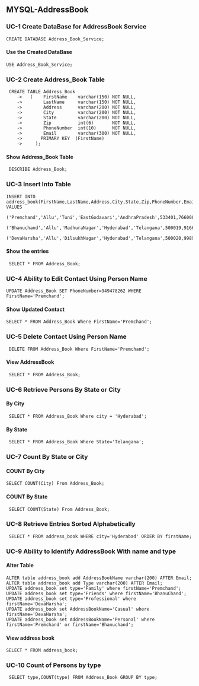 ## MYSQL-AddressBook
### UC-1 Create DataBase for AddressBook Service
`CREATE DATABASE Address_Book_Service;`
#### Use the Created DataBase
`USE Address_Book_Service;`
### UC-2 Create Address_Book Table
```
 CREATE TABLE Address_Book
    ->   (    FirstName    varchar(150) NOT NULL,
    ->        LastName     varchar(150) NOT NULL,
    ->        Address      varchar(200) NOT NULL,
    ->        City         varchar(200) NOT NULL,
    ->        State        varchar(200) NOT NULL,
    ->        Zip          int(6)       NOT NULL,
    ->        PhoneNumber  int(10)      NOT NULL,
    ->        Email        varchar(300) NOT NULL,
    ->       PRIMARY KEY  (FirstName)
    ->     );
 ```
 #### Show Address_Book Table
 ` DESCRIBE Address_Book;`
 ### UC-3 Insert Into Table
 ```
INSERT INTO address_book(FirstName,LastName,Address,City,State,Zip,PhoneNumber,Email) VALUES
     ('Premchand','Allu','Tuni','EastGodavari','AndhraPradesh',533401,766008866,'premchandallu@gmail.com'),
     ('Bhanuchand','Allu','MadhuraNagar','Hyderabad','Telangana',500019,916699211,'bhanuchandallu@gmail.com'),
     ('DevaHarsha','Allu','DilsukhNagar','Hyderabad','Telangana',500020,998903355,'devaharsha@gmail.com');
 ```
 #### Show the entries
 ` SELECT * FROM Address_Book;`
 ### UC-4 Ability to Edit Contact Using Person Name
 ```
 UPDATE Address_Book SET PhoneNumber=949478262 WHERE FirstName='Premchand';
 ```
 ####  Show Updated Contact
 ```SELECT * FROM Address_Book Where FirstName='Premchand';```
### UC-5 Delete Contact Using Person Name
``` DELETE FROM Address_Book Where FirstName='Premchand';```
#### View AddressBook
``` SELECT * FROM Address_Book;```
### UC-6 Retrieve Persons By State or City
#### By City
``` SELECT * FROM Address_Book Where city = 'Hyderabad';```
#### By State
``` SELECT * FROM Address_Book Where State='Telangana';```
### UC-7 Count By State or City
#### COUNT By City
```SELECT COUNT(City) From Address_Book;```
#### COUNT By State
``` SELECT COUNT(State) From Address_Book;```

### UC-8 Retrieve Entries Sorted Alphabetically
` SELECT * FROM address_book WHERE city='Hyderabad' ORDER BY firstName;`

### UC-9 Ability to Identify AddressBook With name and type

#### Alter Table
```
ALTER table address_book add AddressBookName varchar(200) AFTER Email;
ALTER table address_book add Type varchar(200) AFTER Email;
UPDATE address_book set type='Family' where firstName='Premchand';
UPDATE address_book set type='Friends' where firstName='BhanuChand';
UPDATE address_book set type='Professional' where firstName='DevaHarsha';
UPDATE address_book set AddressBookName='Casual' where firstName='DevaHarsha';
UPDATE address_book set AddressBookName='Personal' where firstName='Premchand' or firstName='Bhanuchand';
```
#### View address book
```SELECT * FROM address_book;```
### UC-10 Count of Persons by type
``` SELECT type,COUNT(type) FROM Address_Book GROUP BY type;```
